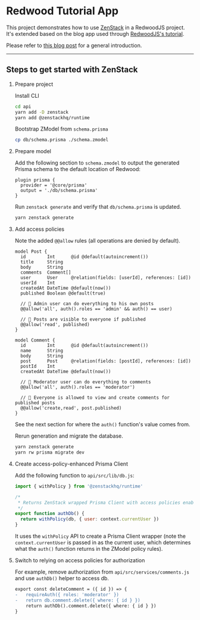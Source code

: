 # Redwood Tutorial App

This project demonstrates how to use [ZenStack](https://zenstack.dev) in a RedwoodJS project. It's extended based on the blog app used through [RedwoodJS's tutorial](https://redwoodjs.com/docs/tutorial/foreword).

Please refer to [this blog post](https://zenstack.dev/blog/redwood-auth) for a general introduction.

---

## Steps to get started with ZenStack

1. Prepare project

    Install CLI

    ```bash
    cd api
    yarn add -D zenstack
    yarn add @zenstackhq/runtime
    ```

    Bootstrap ZModel from `schema.prisma`

    ```bash
    cp db/schema.prisma ./schema.zmodel
    ```

1. Prepare model

    Add the following section to `schema.zmodel` to output the generated Prisma schema to the default location of Redwood:

    ```
    plugin prisma {
      provider = '@core/prisma'
      output = './db/schema.prisma'
    }
    ```

    Run `zenstack generate` and verify that `db/schema.prisma` is updated.

    ```bash
    yarn zenstack generate
    ```

1. Add access policies

    Note the added `@@allow` rules (all operations are denied by default).

    ```prisma
    model Post {
      id        Int      @id @default(autoincrement())
      title     String
      body      String
      comments  Comment[]
      user      User     @relation(fields: [userId], references: [id])
      userId    Int
      createdAt DateTime @default(now())
      published Boolean @default(true)
    
      // 🔐 Admin user can do everything to his own posts
      @@allow('all', auth().roles == 'admin' && auth() == user)
    
      // 🔐 Posts are visible to everyone if published
      @@allow('read', published)
    }

    model Comment {
      id        Int      @id @default(autoincrement())
      name      String
      body      String
      post      Post     @relation(fields: [postId], references: [id])
      postId    Int
      createdAt DateTime @default(now())
    
      // 🔐 Moderator user can do everything to comments
      @@allow('all', auth().roles == 'moderator')
    
      // 🔐 Everyone is allowed to view and create comments for published posts
      @@allow('create,read', post.published)
    }

    ```

    See the next section for where the `auth()` function's value comes from.

    Rerun generation and migrate the database.

    ```bash
    yarn zenstack generate
    yarn rw prisma migrate dev
    ```

1. Create access-policy-enhanced Prisma Client

    Add the following function to `api/src/lib/db.js`:

    ```js
    import { withPolicy } from '@zenstackhq/runtime'

    /*
     * Returns ZenStack wrapped Prisma Client with access policies enabled.
     */
    export function authDb() {
      return withPolicy(db, { user: context.currentUser })
    }
    ```

    It uses the `withPolicy` API to create a Prisma Client wrapper (note the `context.currentUser` is passed in as the current user, which determines what the `auth()` function returns in the ZModel policy rules).

1. Switch to relying on access policies for authorization

    For example, remove authorization from `api/src/services/comments.js` and use `authDb()` helper to access db.

    ```diff
    export const deleteComment = ({ id }) => {
    -   requireAuth({ roles: 'moderator' })
    -   return db.comment.delete({ where: { id } })
        return authDb().comment.delete({ where: { id } })
    }
    ```
